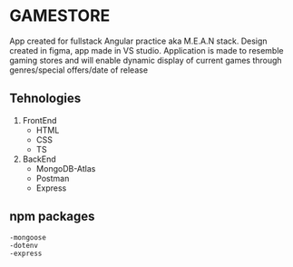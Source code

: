 # GAMESTORE

App created for fullstack Angular practice aka M.E.A.N stack. Design created in figma, app made in VS studio.
Application is made to resemble gaming stores and will enable dynamic display of current games through genres/special offers/date of release

## Tehnologies
   1. FrontEnd
       - HTML
       - CSS
       - TS 
   2. BackEnd
       - MongoDB-Atlas
       - Postman
       - Express
## npm packages
    -mongoose
    -dotenv
    -express